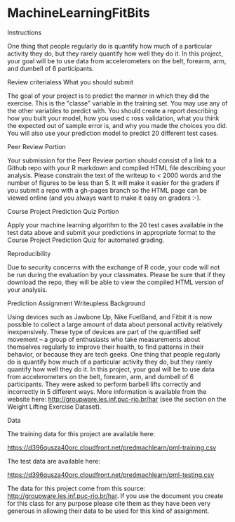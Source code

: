 # MachineLearningFitBits
Instructions

One thing that people regularly do is quantify how much of a particular activity they do, but they rarely quantify how well they do it. 
In this project, your goal will be to use data from accelerometers on the belt, forearm, arm, and dumbell of 6 participants.

Review criterialess 
What you should submit

The goal of your project is to predict the manner in which they did the exercise. This is the "classe" variable in the training set. 
You may use any of the other variables to predict with. You should create a report describing how you built your model, how you used c
ross validation, what you think the expected out of sample error is, and why you made the choices you did. You will also use your 
prediction model to predict 20 different test cases.

Peer Review Portion

Your submission for the Peer Review portion should consist of a link to a Github repo with your R markdown and compiled HTML file 
describing your analysis. Please constrain the text of the writeup to < 2000 words and the number of figures to be less than 5. It will 
make it easier for the graders if you submit a repo with a gh-pages branch so the HTML page can be viewed online (and you always want 
to make it easy on graders :-).

Course Project Prediction Quiz Portion

Apply your machine learning algorithm to the 20 test cases available in the test data above and submit your predictions in appropriate 
format to the Course Project Prediction Quiz for automated grading.

Reproducibility

Due to security concerns with the exchange of R code, your code will not be run during the evaluation by your classmates. Please be 
sure that if they download the repo, they will be able to view the compiled HTML version of your analysis.

Prediction Assignment Writeupless 
Background

Using devices such as Jawbone Up, Nike FuelBand, and Fitbit it is now possible to collect a large amount of data about personal 
activity relatively inexpensively. These type of devices are part of the quantified self movement – a group of enthusiasts who take 
measurements about themselves regularly to improve their health, to find patterns in their behavior, or because they are tech geeks. 
One thing that people regularly do is quantify how much of a particular activity they do, but they rarely quantify how well they do it. 
In this project, your goal will be to use data from accelerometers on the belt, forearm, arm, and dumbell of 6 participants. They were 
asked to perform barbell lifts correctly and incorrectly in 5 different ways. More information is available from the website 
here: http://groupware.les.inf.puc-rio.br/har (see the section on the Weight Lifting Exercise Dataset).

Data

The training data for this project are available here:

https://d396qusza40orc.cloudfront.net/predmachlearn/pml-training.csv

The test data are available here:

https://d396qusza40orc.cloudfront.net/predmachlearn/pml-testing.csv


The data for this project come from this source: http://groupware.les.inf.puc-rio.br/har. If you use the document you create for this 
class for any purpose please cite them as they have been very generous in allowing their data to be used for this kind of assignment.
